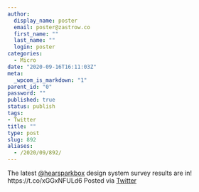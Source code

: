 ```yaml
---
author:
  display_name: poster
  email: poster@zastrow.co
  first_name: ""
  last_name: ""
  login: poster
categories:
  - Micro
date: "2020-09-16T16:11:03Z"
meta:
  _wpcom_is_markdown: "1"
parent_id: "0"
password: ""
published: true
status: publish
tags:
- Twitter
title: ""
type: post
slug: 892
aliases:
  - /2020/09/892/
---
```

<p>The latest <a href="https://micro.blog/hearsparkbox">@hearsparkbox</a> design system survey results are in!<br />
https://t.co/xGGxNFULd6 Posted via <a href="http://twitter.com/zastrow/status/1306324597281820673">Twitter</a></p>
